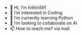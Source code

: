 - 👋 Hi, I’m hithin591
- 👀 I’m interested in Coding
- 🌱 I’m currently learning Python
- 💞️ I’m looking to collaborate on AI
- 📫 How to reach me? via mail 

<!---
hithin591/hithin591 is a ✨ special ✨ repository because its `README.md` (this file) appears on your GitHub profile.
You can click the Preview link to take a look at your changes.
--->
